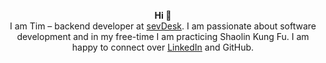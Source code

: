 <p align="center">
<strong>Hi 🥋</strong><br>
I am Tim – backend developer at <a href="https://sevdesk.com/" target="_blank" rel="noreferrer noopener">sevDesk</a>. I am passionate about software development and in my free-time I am practicing Shaolin Kung Fu. I am happy to connect over <a href="https://www.linkedin.com/in/timkarliczek/" target="_blank" rel="noreferrer noopener">LinkedIn</a> and GitHub.
</p>

